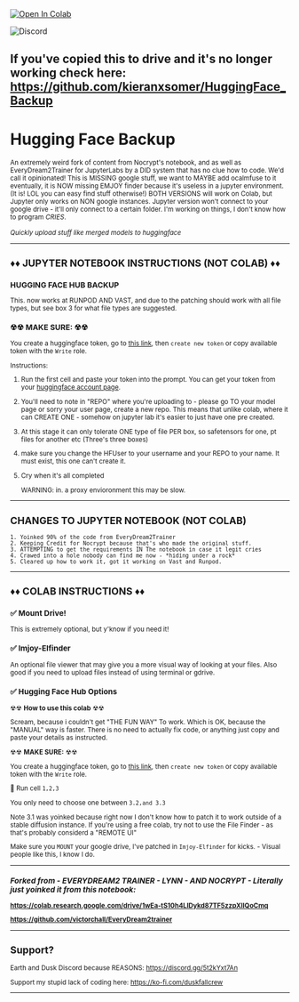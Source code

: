 

<a target="_blank" href="https://colab.research.google.com/github/kieranxsomer/HuggingFace_Backup/blob/main/HuggingFace_Backup.ipynb">
  <img src="https://colab.research.google.com/assets/colab-badge.svg" alt="Open In Colab"/>
</a>

![Discord](https://img.shields.io/discord/1024442483750490222?label=Earth%26Dusk&style=plastic)

If you've copied this to drive and it's no longer working check here: https://github.com/kieranxsomer/HuggingFace_Backup
-----------------
# **Hugging Face Backup**
<small> An extremely weird fork of content from Nocrypt's notebook, and as well as EveryDream2Trainer for JupyterLabs by a DID system that has no clue how to code. We'd call it opinionated! This is MISSING google stuff, we want to MAYBE add ocalmfuse to it eventually, it is NOW missing EMJOY finder because it's useless in a jupyter environment. (It is! LOL you can easy find stuff otherwise!)  BOTH VERSIONS will work on Colab, but Jupyter only works on NON google instances. Jupyter version won't connect to your google drive - it'll only connect to a certain folder.  I'm working on things, I don't know how to program *CRIES*. 

*Quickly upload stuff like merged models to huggingface*

-----------------

## ♦♦ **JUPYTER NOTEBOOK INSTRUCTIONS (NOT COLAB)** ♦♦

###  **HUGGING FACE HUB BACKUP** 

This. now works at RUNPOD AND VAST, and due to the patching should work with all file types, but see box 3 for what file types are suggested. 

### ☢☢ **MAKE SURE:** ☢☢

You create a huggingface token, go to [this link](https://huggingface.co/settings/tokens), then `create new token` or copy available token with the `Write` role.

Instructions:

1. Run the first cell and paste your token into the prompt.  You can get your token from your [huggingface account page](https://huggingface.co/settings/tokens).
2. You'll need to note in "REPO" where you're uploading to - please go TO your model page or sorry your user page, create a new repo.  This means that unlike colab, where it can CREATE ONE - somehow on jupyter lab it's easier to just have one pre created.
3. At this stage it can only tolerate ONE type of file PER box, so safetensors for one, pt files for another etc (Three's three boxes)
4. make sure you change the HFUser to your username and your REPO to your name. It must exist, this one can't create it.
5. Cry when it's all completed

   WARNING: in. a proxy envioronment this may be slow.



-----------------
## CHANGES TO JUPYTER NOTEBOOK (NOT COLAB)
    
    1. Yoinked 90% of the code from EveryDream2Trainer
    2. Keeping Credit for Nocrypt because that's who made the original stuff.
    3. ATTEMPTING to get the requirements IN The notebook in case it legit cries
    4. Crawed into a hole nobody can find me now - *hiding under a rock*
    5. Cleared up how to work it, got it working on Vast and Runpod.

    
-----------------
## ♦♦ **COLAB INSTRUCTIONS** ♦♦

### ✅ **Mount Drive!**
This is extremely optional, but y'know if you need it! 

### ✅ **Imjoy-Elfinder**

An optional file viewer that may give you a more visual way of looking at your files. Also good if you need to upload files instead of using terminal or gdrive. 

###  ✅ **Hugging Face Hub Options**

☢☢ **How to use this colab** ☢☢

Scream, because i couldn't get "THE FUN WAY" To work.
Which is OK,  because the "MANUAL" way is faster. 
There is no need to actually fix code, or anything just copy and paste your details as instructed. 

☢☢ **MAKE SURE:** ☢☢

You create a huggingface token, go to [this link](https://huggingface.co/settings/tokens), then `create new token` or copy available token with the `Write` role.

🔼 Run cell `1,2,3`

You only need to choose one between `3.2,and 3.3`

Note 3.1 was yoinked because right now I don't know how to patch it to work outside of a stable diffusion instance.  If you're using a free colab, try not to use the File Finder - as that's probably considerd a "REMOTE UI"

Make sure you `MOUNT` your google drive, I've patched in `Imjoy-Elfinder` for kicks. - Visual people like this, I know I do.

-----------------
### ***Forked from - EVERYDREAM2 TRAINER - LYNN - AND NOCRYPT - Literally just yoinked it from this notebook:***
    
**https://colab.research.google.com/drive/1wEa-tS10h4LlDykd87TF5zzpXIIQoCmq** 
    
**https://github.com/victorchall/EveryDream2trainer**

-----------------

## Support? 

Earth and Dusk Discord because REASONS: https://discord.gg/5t2kYxt7An

Support my stupid lack of coding here: https://ko-fi.com/duskfallcrew

-----------------






